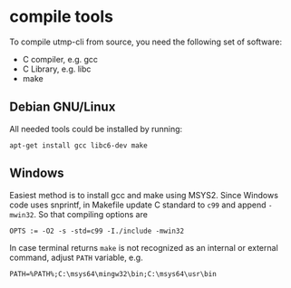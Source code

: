 # compile tools

To compile utmp-cli from source, you need the following set of software:
* C compiler, e.g. gcc
* C Library, e.g. libc
* make 

## Debian GNU/Linux
All needed tools could be installed by running:
```
apt-get install gcc libc6-dev make
```

## Windows
Easiest method is to install gcc and make using MSYS2. Since Windows code uses snprintf, in Makefile update C standard to `c99` and append `-mwin32`. So that compiling options are
```
OPTS := -O2 -s -std=c99 -I./include -mwin32
```
In case terminal returns `make` is not recognized as an internal or external command, adjust `PATH` variable, e.g.
```
PATH=%PATH%;C:\msys64\mingw32\bin;C:\msys64\usr\bin
```